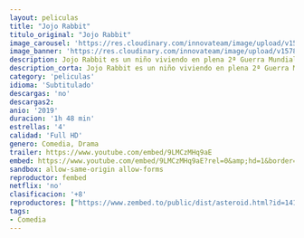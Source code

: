 ```yaml
---
layout: peliculas
title: "Jojo Rabbit"
titulo_original: "Jojo Rabbit"
image_carousel: 'https://res.cloudinary.com/innovateam/image/upload/v1578453303/jojo-min_hoj50v.jpg'
image_banner: 'https://res.cloudinary.com/innovateam/image/upload/v1578453452/JojoRabbit_HerWorld_1024x800-min_g4yjy8.jpg'
description: Jojo Rabbit es un niño viviendo en plena 2ª Guerra Mundial. Su único escape es su amigo imaginario, una versión de Hitler étnicamente incorrecta que incita los ciegos ideales patrióticos del niño. Todo esto cambia cuando descubre que su madre Rosie está escondiendo a una joven judía en su ático.
description_corta: Jojo Rabbit es un niño viviendo en plena 2ª Guerra Mundial. Su único escape es su amigo imaginario, una versión de Hitler étnicamente incorrecta que incita los ciegos ideales..
category: 'peliculas'
idioma: 'Subtitulado'
descargas: 'no'
descargas2:
anio: '2019'
duracion: '1h 48 min'
estrellas: '4'
calidad: 'Full HD'
genero: Comedia, Drama
trailer: https://www.youtube.com/embed/9LMCzMHq9aE
embed: https://www.youtube.com/embed/9LMCzMHq9aE?rel=0&amp;hd=1&border=0&wmode=opaque&enablejsapi=1&modestbranding=1&controls=1&showinfo=1
sandbox: allow-same-origin allow-forms
reproductor: fembed
netflix: 'no'
clasificacion: '+8'
reproductores: ["https://www.zembed.to/public/dist/asteroid.html?id=141da19314c9b382f2a56a8eb485758d&title=Jojo%20Rabbit","https://gdriveplayer.co/embed2.php?link=tQQYYZmEVvCYcyQrRHOMCQjj02nve4DMbCYscu%252BzgvXo6kO6zQg96BXnDNvvphWJwb3zDuUNw4ylwtsSocodjhd%252F1joFIQfSyCxL%252B9RW3YLdkCEDoRxp5qRiXtaSBrZeHKPfiFUcFS5sD83X5eUys4UEMZhtVQGje6qbKEW6MrC%252BfgOQ%252BR2ELDqcSU2r%252FxbP8G7D%252FOkhdqTW5IMLBCK7h1","https://gdriveplayer.co/embed2.php?link=NMCGP6pHlS%252FBvq5N5sXtYQV3Jliiz4pVXo8foFJRd%252FtSx0MqJUfygIMvKS13dukgHMJQegwdfxUBRTkqClRSLXN58yBrCFGVJa2pVUJ5RTmTvJRas6%252FurPsUaHVXrSTNakLJXhQQt2Yh36VtwbWKV4M6ZxoPgqzqx%252F5w%252BWEhK1bS%252FMiLP8TNx7aGewekOSoPf3G%252FKfNZpeo2r7MmiZzzabRTE%252Fm3ASAwDA6T0FDvp2LDEqVlGxxX9Mr%252FbLAntNbyA%253D"]
tags:
- Comedia
---
```













